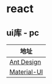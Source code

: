 # react

## ui库 - pc

|地址 |
|---------|
|[Ant Design](https://ant.design/index-cn)|
|[Material-UI](https://material-ui-next.com/)|